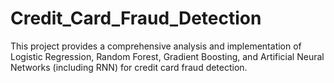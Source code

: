 # Credit_Card_Fraud_Detection
This project provides a comprehensive analysis and implementation of Logistic Regression, Random Forest, Gradient Boosting, and Artificial Neural Networks (including RNN) for credit card fraud detection.
